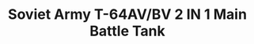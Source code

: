 ---
layout: product
title: "Soviet Army T-64AV/BV 2 IN 1 Main Battle Tank"
price: "2000" 
desc: "Maketa"
img_path: "/assets/img/UA72128.webp"
brand: "N/A"
available: false
special_offer: false
new: false
soon: false
cat: "010000"
subcat: "013300"
subsubcat: "0N/A"
sifra: "UA72128"
popular: false
spec: false
---